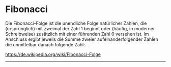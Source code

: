 # Fibonacci

Die Fibonacci-Folge ist die unendliche Folge natürlicher Zahlen, die (ursprünglich) mit zweimal der Zahl 1 beginnt oder (häufig, in moderner Schreibweise) zusätzlich mit einer führenden Zahl 0 versehen ist.
Im Anschluss ergibt jeweils die Summe zweier aufeinanderfolgender Zahlen die unmittelbar danach folgende Zahl:.

https://de.wikipedia.org/wiki/Fibonacci-Folge

---
